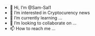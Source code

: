 - 👋 Hi, I’m @Sam-Sal1
- 👀 I’m interested in Cryptocurency news
- 🌱 I’m currently learning ...
- 💞️ I’m looking to collaborate on ...
- 📫 How to reach me ...

<!---
Sam-Sal1/Sam-Sal1 is a ✨ special ✨ repository because its `README.md` (this file) appears on your GitHub profile.
You can click the Preview link to take a look at your changes.
--->
